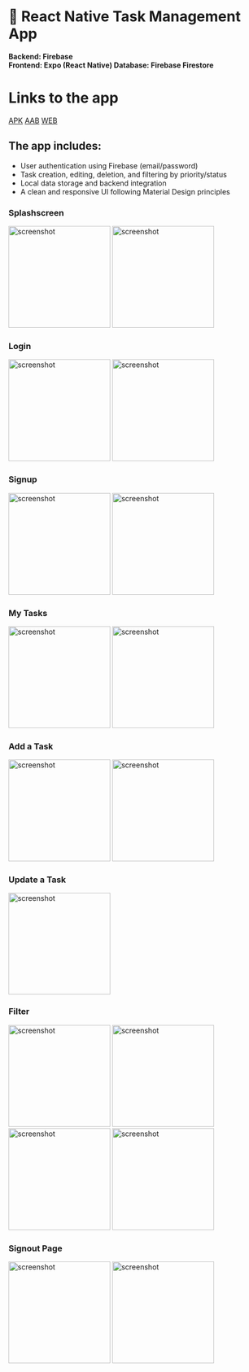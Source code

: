 # :memo: React Native Task Management App

**Backend: Firebase  
Frontend: Expo (React Native)
Database: Firebase Firestore**

# Links to the app

[APK](https://github.com/Akanksha-Verma31/task-management/releases/download/v1/app-release.apk)
[AAB](https://github.com/Akanksha-Verma31/task-management/releases/download/v1/app-release.aab)
[WEB](https://task-management-chi-ten.vercel.app)

## The app includes:

- User authentication using Firebase (email/password)
- Task creation, editing, deletion, and filtering by priority/status
- Local data storage and backend integration
- A clean and responsive UI following Material Design principles

### Splashscreen

<img alt="screenshot" src="https://github.com/Akanksha-Verma31/task-management/blob/master/screenshots/splashscreen.jpeg" width="200" />    <img alt="screenshot" src="https://github.com/Akanksha-Verma31/task-management/blob/master/screenshots/splash2.png" width="200" />

### Login

<img alt="screenshot" src="https://github.com/Akanksha-Verma31/task-management/blob/master/screenshots/login.jpeg" width="200" /> <img alt="screenshot" src="https://github.com/Akanksha-Verma31/task-management/blob/master/screenshots/login2.png" width="200" />

### Signup

<img alt="screenshot" src="https://github.com/Akanksha-Verma31/task-management/blob/master/screenshots/setting.jpeg" width="200" /> <img alt="screenshot" src="https://github.com/Akanksha-Verma31/task-management/blob/master/screenshots/setting2.png" width="200" />

### My Tasks

<img alt="screenshot" src="https://github.com/Akanksha-Verma31/task-management/blob/master/screenshots/tasks.jpeg" width="200" /> <img alt="screenshot" src="https://github.com/Akanksha-Verma31/task-management/blob/master/screenshots/tasks2.png" width="200" />

### Add a Task

<img alt="screenshot" src="https://github.com/Akanksha-Verma31/task-management/blob/master/screenshots/add.jpeg" width="200" /> <img alt="screenshot" src="https://github.com/Akanksha-Verma31/task-management/blob/master/screenshots/add.png" width="200" />

### Update a Task

<img alt="screenshot" src="https://github.com/Akanksha-Verma31/task-management/blob/master/screenshots/update.jpeg" width="200" />

### Filter

<img alt="screenshot" src="https://github.com/Akanksha-Verma31/task-management/blob/master/screenshots/filter.jpeg" width="200" /> <img alt="screenshot" src="https://github.com/Akanksha-Verma31/task-management/blob/master/screenshots/filter3.png" width="200" />
<img alt="screenshot" src="https://github.com/Akanksha-Verma31/task-management/blob/master/screenshots/filter2.jpeg" width="200" /> <img alt="screenshot" src="https://github.com/Akanksha-Verma31/task-management/blob/master/screenshots/filter4.png" width="200" />

### Signout Page

<img alt="screenshot" src="https://github.com/Akanksha-Verma31/task-management/blob/master/screenshots/setting.jpeg" width="200" /> <img alt="screenshot" src="https://github.com/Akanksha-Verma31/task-management/blob/master/screenshots/setting2.png" width="200" />
